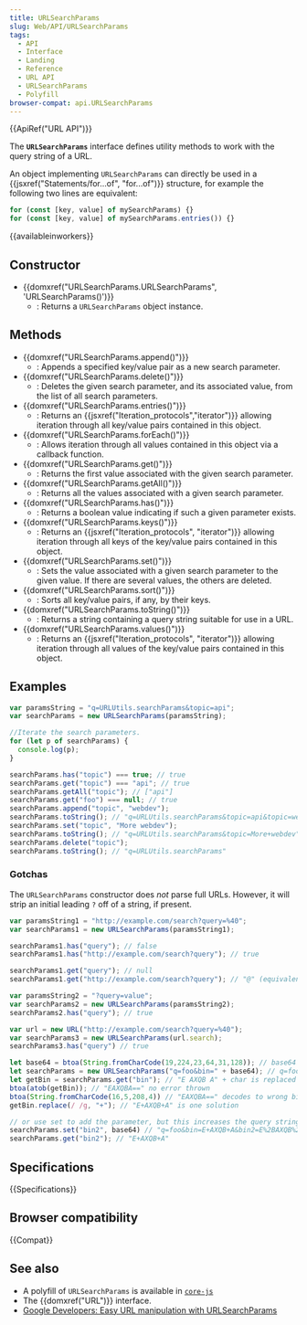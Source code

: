 ```yaml
---
title: URLSearchParams
slug: Web/API/URLSearchParams
tags:
  - API
  - Interface
  - Landing
  - Reference
  - URL API
  - URLSearchParams
  - Polyfill
browser-compat: api.URLSearchParams
---
```

{{ApiRef("URL API")}}

The **`URLSearchParams`** interface defines utility methods to work with the query string of a URL.

An object implementing `URLSearchParams` can directly be used in a {{jsxref("Statements/for...of", "for...of")}} structure, for example the following two lines are equivalent:

```js
for (const [key, value] of mySearchParams) {}
for (const [key, value] of mySearchParams.entries()) {}
```

{{availableinworkers}}

## Constructor

- {{domxref("URLSearchParams.URLSearchParams", 'URLSearchParams()')}}
  - : Returns a `URLSearchParams` object instance.

## Methods

- {{domxref("URLSearchParams.append()")}}
  - : Appends a specified key/value pair as a new search parameter.
- {{domxref("URLSearchParams.delete()")}}
  - : Deletes the given search parameter, and its associated value, from the list of all search parameters.
- {{domxref("URLSearchParams.entries()")}}
  - : Returns an {{jsxref("Iteration_protocols","iterator")}} allowing iteration through all key/value pairs contained in this object.
- {{domxref("URLSearchParams.forEach()")}}
  - : Allows iteration through all values contained in this object via a callback function.
- {{domxref("URLSearchParams.get()")}}
  - : Returns the first value associated with the given search parameter.
- {{domxref("URLSearchParams.getAll()")}}
  - : Returns all the values associated with a given search parameter.
- {{domxref("URLSearchParams.has()")}}
  - : Returns a boolean value indicating if such a given parameter exists.
- {{domxref("URLSearchParams.keys()")}}
  - : Returns an {{jsxref("Iteration_protocols", "iterator")}} allowing iteration through all keys of the key/value pairs contained in this object.
- {{domxref("URLSearchParams.set()")}}
  - : Sets the value associated with a given search parameter to the given value. If there are several values, the others are deleted.
- {{domxref("URLSearchParams.sort()")}}
  - : Sorts all key/value pairs, if any, by their keys.
- {{domxref("URLSearchParams.toString()")}}
  - : Returns a string containing a query string suitable for use in a URL.
- {{domxref("URLSearchParams.values()")}}
  - : Returns an {{jsxref("Iteration_protocols", "iterator")}} allowing iteration through all values of the key/value pairs contained in this object.

## Examples

```js
var paramsString = "q=URLUtils.searchParams&topic=api";
var searchParams = new URLSearchParams(paramsString);

//Iterate the search parameters.
for (let p of searchParams) {
  console.log(p);
}

searchParams.has("topic") === true; // true
searchParams.get("topic") === "api"; // true
searchParams.getAll("topic"); // ["api"]
searchParams.get("foo") === null; // true
searchParams.append("topic", "webdev");
searchParams.toString(); // "q=URLUtils.searchParams&topic=api&topic=webdev"
searchParams.set("topic", "More webdev");
searchParams.toString(); // "q=URLUtils.searchParams&topic=More+webdev"
searchParams.delete("topic");
searchParams.toString(); // "q=URLUtils.searchParams"
```

### Gotchas

The `URLSearchParams` constructor does _not_ parse full URLs. However, it will strip an initial leading `?` off of a string, if present.

```js
var paramsString1 = "http://example.com/search?query=%40";
var searchParams1 = new URLSearchParams(paramsString1);

searchParams1.has("query"); // false
searchParams1.has("http://example.com/search?query"); // true

searchParams1.get("query"); // null
searchParams1.get("http://example.com/search?query"); // "@" (equivalent to decodeURIComponent('%40'))

var paramsString2 = "?query=value";
var searchParams2 = new URLSearchParams(paramsString2);
searchParams2.has("query"); // true

var url = new URL("http://example.com/search?query=%40");
var searchParams3 = new URLSearchParams(url.search);
searchParams3.has("query") // true

let base64 = btoa(String.fromCharCode(19,224,23,64,31,128)); // base64 is "E+AXQB+A"
let searchParams = new URLSearchParams("q=foo&bin=" + base64); // q=foo&bin=E+AXQB+A
let getBin = searchParams.get("bin"); // "E AXQB A" + char is replaced by spaces
btoa(atob(getBin)); // "EAXQBA==" no error thrown
btoa(String.fromCharCode(16,5,208,4)) // "EAXQBA==" decodes to wrong binary value
getBin.replace(/ /g, "+"); // "E+AXQB+A" is one solution

// or use set to add the parameter, but this increases the query string length
searchParams.set("bin2", base64) // "q=foo&bin=E+AXQB+A&bin2=E%2BAXQB%2BA" encodes + as %2B
searchParams.get("bin2"); // "E+AXQB+A"
```

## Specifications

{{Specifications}}

## Browser compatibility

{{Compat}}

## See also

- A polyfill of `URLSearchParams` is available in [`core-js`](https://github.com/zloirock/core-js#url-and-urlsearchparams)
- The {{domxref("URL")}} interface.
- [Google Developers: Easy URL manipulation with URLSearchParams](https://developers.google.com/web/updates/2016/01/urlsearchparams?hl=en)

